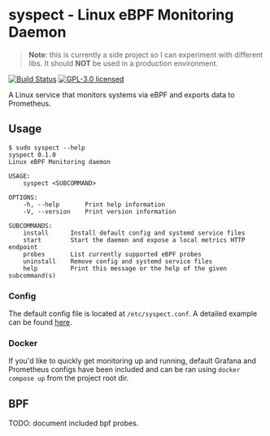 # syspect - Linux eBPF Monitoring Daemon
> **Note**: this is currently a side project so I can experiment with different libs. It should **NOT** be used in a production environment.

[![Build Status](https://github.com/loshz/syspect/workflows/ci/badge.svg)](https://github.com/loshz/syspect/actions) [![GPL-3.0 licensed](https://img.shields.io/badge/license-GPL--3.0-blue)](LICENSE)

A Linux service that monitors systems via eBPF and exports data to Prometheus.

## Usage
```
$ sudo syspect --help
syspect 0.1.0
Linux eBPF Monitoring daemon

USAGE:
    syspect <SUBCOMMAND>

OPTIONS:
    -h, --help       Print help information
    -V, --version    Print version information

SUBCOMMANDS:
    install      Install default config and systemd service files
    start        Start the daemon and expose a local metrics HTTP endpoint
    probes       List currently supported eBPF probes
    uninstall    Remove config and systemd service files
    help         Print this message or the help of the given subcommand(s)
```

### Config
The default config file is located at `/etc/syspect.conf`. A detailed example can be found [here](./config/syspect.conf).

### Docker
If you'd like to quickly get monitoring up and running, default Grafana and Prometheus configs have been included and can be ran using `docker compose up` from the project root dir.

## BPF
TODO: document included bpf probes.
